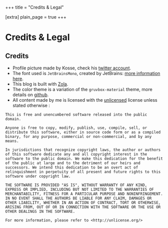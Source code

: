 +++
title = "Credits & Legal"

[extra]
plain_page = true
+++

# Credits & Legal

## Credits

 - Profile picture made by Kosse, check his [twitter account](https://twitter.com/kosseart).
 - The font used is `JetBrainsMono`, created by JetBrains: [more information here](https://www.jetbrains.com/lp/mono/).
 - This blog is built with [Zola](https://getzola.org).
 - The color theme is a variation of the `gruvbox-material` theme, more details on [github](https://github.com/sainnhe/gruvbox-material).
 - All content made by me is licensed with the [unlicensed](https://unlicense.org/) license unless stated otherwise :

```
This is free and unencumbered software released into the public domain.

Anyone is free to copy, modify, publish, use, compile, sell, or
distribute this software, either in source code form or as a compiled
binary, for any purpose, commercial or non-commercial, and by any
means.

In jurisdictions that recognize copyright laws, the author or authors
of this software dedicate any and all copyright interest in the
software to the public domain. We make this dedication for the benefit
of the public at large and to the detriment of our heirs and
successors. We intend this dedication to be an overt act of
relinquishment in perpetuity of all present and future rights to this
software under copyright law.

THE SOFTWARE IS PROVIDED "AS IS", WITHOUT WARRANTY OF ANY KIND,
EXPRESS OR IMPLIED, INCLUDING BUT NOT LIMITED TO THE WARRANTIES OF
MERCHANTABILITY, FITNESS FOR A PARTICULAR PURPOSE AND NONINFRINGEMENT.
IN NO EVENT SHALL THE AUTHORS BE LIABLE FOR ANY CLAIM, DAMAGES OR
OTHER LIABILITY, WHETHER IN AN ACTION OF CONTRACT, TORT OR OTHERWISE,
ARISING FROM, OUT OF OR IN CONNECTION WITH THE SOFTWARE OR THE USE OR
OTHER DEALINGS IN THE SOFTWARE.

For more information, please refer to <http://unlicense.org/>
```
